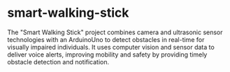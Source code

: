 # smart-walking-stick
The "Smart Walking Stick" project combines camera and ultrasonic sensor technologies with an ArduinoUno to detect obstacles in real-time for visually impaired individuals. 
It uses computer vision and sensor data to deliver voice alerts, improving mobility and safety by providing timely obstacle detection and notification.
